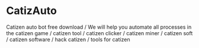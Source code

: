 # CatizAuto
Catizen auto bot free download / We will help you automate all processes in the catizen game / catizen tool / catizen clicker / catizen miner / catizen soft / catizen software / hack catizen / tools for catizen

